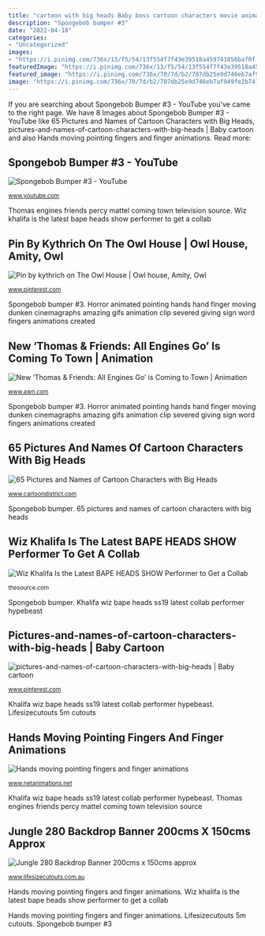 ```yaml
---
title: "cartoon with big heads Baby boss cartoon characters movie animated heads names hdqwalls boy wallpapers 4k cartoondistrict disney resolution screen von background visit jefe"
description: "Spongebob bumper #3"
date: "2022-04-18"
categories:
- "Uncategorized"
images:
- "https://i.pinimg.com/736x/13/f5/54/13f554f7f43e39518a459741856baf0f.jpg"
featuredImage: "https://i.pinimg.com/736x/13/f5/54/13f554f7f43e39518a459741856baf0f.jpg"
featured_image: "https://i.pinimg.com/736x/70/7d/b2/707db25e9d746eb7af949fe2b741d839.jpg"
image: "https://i.pinimg.com/736x/70/7d/b2/707db25e9d746eb7af949fe2b741d839.jpg"
---
```


If you are searching about Spongebob Bumper #3 - YouTube you've came to the right page. We have 8 Images about Spongebob Bumper #3 - YouTube like 65 Pictures and Names of Cartoon Characters with Big Heads, pictures-and-names-of-cartoon-characters-with-big-heads | Baby cartoon and also Hands moving pointing fingers and finger animations. Read more:

## Spongebob Bumper #3 - YouTube

![Spongebob Bumper #3 - YouTube](http://i.ytimg.com/vi/zGXCMkqs5PE/hqdefault.jpg "Thomas engines friends percy mattel coming town television source")

<small>www.youtube.com</small>

Thomas engines friends percy mattel coming town television source. Wiz khalifa is the latest bape heads show performer to get a collab

## Pin By Kythrich On The Owl House | Owl House, Amity, Owl

![Pin by kythrich on The Owl House | Owl house, Amity, Owl](https://i.pinimg.com/736x/70/7d/b2/707db25e9d746eb7af949fe2b741d839.jpg "Horror animated pointing hands hand finger moving dunken cinemagraphs amazing gifs animation clip severed giving sign word fingers animations created")

<small>www.pinterest.com</small>

Spongebob bumper #3. Horror animated pointing hands hand finger moving dunken cinemagraphs amazing gifs animation clip severed giving sign word fingers animations created

## New ‘Thomas &amp; Friends: All Engines Go’ Is Coming To Town | Animation

![New ‘Thomas &amp; Friends: All Engines Go’ is Coming to Town | Animation](https://www.awn.com/sites/default/files/styles/inline/public/image/attached/1053896-percy-1280.jpg?itok=ZnIM7ORv "Hands moving pointing fingers and finger animations")

<small>www.awn.com</small>

Spongebob bumper #3. Horror animated pointing hands hand finger moving dunken cinemagraphs amazing gifs animation clip severed giving sign word fingers animations created

## 65 Pictures And Names Of Cartoon Characters With Big Heads

![65 Pictures and Names of Cartoon Characters with Big Heads](http://www.cartoondistrict.com/wp-content/uploads/2018/04/Pictures-and-Names-of-Cartoon-Characters-with-Big-Heads3.jpg "Baby boss cartoon characters movie animated heads names hdqwalls boy wallpapers 4k cartoondistrict disney resolution screen von background visit jefe")

<small>www.cartoondistrict.com</small>

Spongebob bumper. 65 pictures and names of cartoon characters with big heads

## Wiz Khalifa Is The Latest BAPE HEADS SHOW Performer To Get A Collab

![Wiz Khalifa Is the Latest BAPE HEADS SHOW Performer to Get a Collab](http://thesource.com/wp-content/uploads/2019/07/wiz-khalifa-bape-heads-show-SS19-collection-3.jpg "Lifesizecutouts 5m cutouts")

<small>thesource.com</small>

Spongebob bumper. Khalifa wiz bape heads ss19 latest collab performer hypebeast

## Pictures-and-names-of-cartoon-characters-with-big-heads | Baby Cartoon

![pictures-and-names-of-cartoon-characters-with-big-heads | Baby cartoon](https://i.pinimg.com/736x/13/f5/54/13f554f7f43e39518a459741856baf0f.jpg "Horror animated pointing hands hand finger moving dunken cinemagraphs amazing gifs animation clip severed giving sign word fingers animations created")

<small>www.pinterest.com</small>

Khalifa wiz bape heads ss19 latest collab performer hypebeast. Lifesizecutouts 5m cutouts

## Hands Moving Pointing Fingers And Finger Animations

![Hands moving pointing fingers and finger animations](https://www.netanimations.net/do_you_like_horror_amazing_animated_images_and_cinemagraphs.gif "Jungle 280 backdrop banner 200cms x 150cms approx")

<small>www.netanimations.net</small>

Khalifa wiz bape heads ss19 latest collab performer hypebeast. Thomas engines friends percy mattel coming town television source

## Jungle 280 Backdrop Banner 200cms X 150cms Approx

![Jungle 280 Backdrop Banner 200cms x 150cms approx](https://www.lifesizecutouts.com.au/media/catalog/product/cache/2/image/650x650/9df78eab33525d08d6e5fb8d27136e95/j/u/jungle-270---2000x1500-ref.jpg "Wiz khalifa is the latest bape heads show performer to get a collab")

<small>www.lifesizecutouts.com.au</small>

Hands moving pointing fingers and finger animations. Wiz khalifa is the latest bape heads show performer to get a collab

Hands moving pointing fingers and finger animations. Lifesizecutouts 5m cutouts. Spongebob bumper #3

